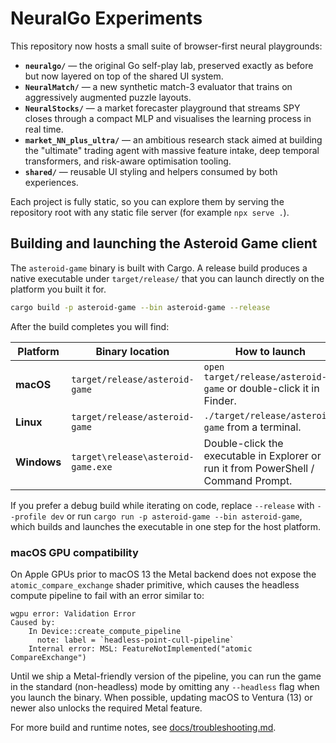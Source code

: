 # NeuralGo Experiments

This repository now hosts a small suite of browser-first neural playgrounds:

- **`neuralgo/`** — the original Go self-play lab, preserved exactly as before but now layered on top of the shared UI system.
- **`NeuralMatch/`** — a new synthetic match-3 evaluator that trains on aggressively augmented puzzle layouts.
- **`NeuralStocks/`** — a market forecaster playground that streams SPY closes through a compact MLP and visualises the learning process in real time.
- **`market_NN_plus_ultra/`** — an ambitious research stack aimed at building the "ultimate" trading agent with massive feature intake, deep temporal transformers, and risk-aware optimisation tooling.
- **`shared/`** — reusable UI styling and helpers consumed by both experiences.

Each project is fully static, so you can explore them by serving the repository root with any static file server (for example `npx serve .`).

## Building and launching the Asteroid Game client

The `asteroid-game` binary is built with Cargo. A release build produces a
native executable under `target/release/` that you can launch directly on the
platform you built it for.

```bash
cargo build -p asteroid-game --bin asteroid-game --release
```

After the build completes you will find:

| Platform | Binary location | How to launch |
| --- | --- | --- |
| **macOS** | `target/release/asteroid-game` | `open target/release/asteroid-game` or double-click it in Finder. |
| **Linux** | `target/release/asteroid-game` | `./target/release/asteroid-game` from a terminal. |
| **Windows** | `target\release\asteroid-game.exe` | Double-click the executable in Explorer or run it from PowerShell / Command Prompt. |

If you prefer a debug build while iterating on code, replace `--release` with
`--profile dev` or run `cargo run -p asteroid-game --bin asteroid-game`, which
builds and launches the executable in one step for the host platform.

### macOS GPU compatibility

On Apple GPUs prior to macOS 13 the Metal backend does not expose the
`atomic_compare_exchange` shader primitive, which causes the headless compute
pipeline to fail with an error similar to:

```
wgpu error: Validation Error
Caused by:
    In Device::create_compute_pipeline
      note: label = `headless-point-cull-pipeline`
    Internal error: MSL: FeatureNotImplemented("atomic CompareExchange")
```

Until we ship a Metal-friendly version of the pipeline, you can run the game in
the standard (non-headless) mode by omitting any `--headless` flag when you
launch the binary. When possible, updating macOS to Ventura (13) or newer also
unlocks the required Metal feature.

For more build and runtime notes, see [docs/troubleshooting.md](docs/troubleshooting.md).
